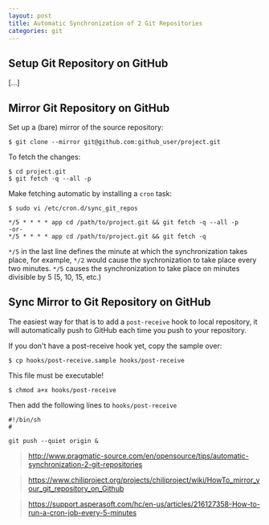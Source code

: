 ```yaml
---
layout: post
title: Automatic Synchronization of 2 Git Repositories
categories: git
---
```


## Setup Git Repository on GitHub

[...]

## Mirror Git Repository on GitHub

Set up a (bare) mirror of the source repository:

```
$ git clone --mirror git@github.com:github_user/project.git
```

To fetch the changes:

```
$ cd project.git
$ git fetch -q --all -p
```

Make fetching automatic by installing a `cron` task:

```
$ sudo vi /etc/cron.d/sync_git_repos

*/5 * * * * app cd /path/to/project.git && git fetch -q --all -p
-or-
*/5 * * * * app cd /path/to/project.git && git fetch -q
```

`*/5` in the last line defines the minute at which the synchronization takes place, for example,
`*/2` would cause the sychronization to take place every two minutes. `*/5` causes the synchronization
to take place on minutes divisible by 5 (5, 10, 15, etc.)

## Sync Mirror to Git Repository on GitHub

The easiest way for that is to add a `post-receive` hook to local repository, it will automatically
push to GitHub each time you push to your repository.

If you don't have a post-receive hook yet, copy the sample over:

```
$ cp hooks/post-receive.sample hooks/post-receive
```

This file must be executable!

```
$ chmod a+x hooks/post-receive
```

Then add the following lines to `hooks/post-receive`

```
#!/bin/sh
#

git push --quiet origin &
```



> http://www.pragmatic-source.com/en/opensource/tips/automatic-synchronization-2-git-repositories

> https://www.chiliproject.org/projects/chiliproject/wiki/HowTo_mirror_your_git_repository_on_Github

> https://support.asperasoft.com/hc/en-us/articles/216127358-How-to-run-a-cron-job-every-5-minutes
